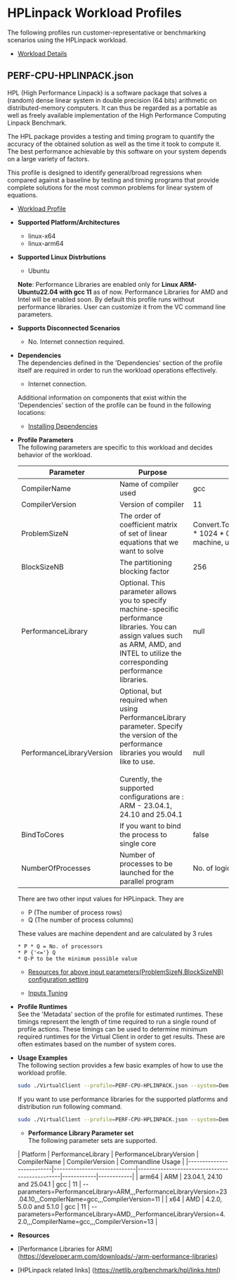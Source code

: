 # HPLinpack Workload Profiles
The following profiles run customer-representative or benchmarking scenarios using the HPLinpack workload.  

* [Workload Details](./hplinpack.md)  

## PERF-CPU-HPLINPACK.json
HPL (High Performance Linpack) is a software package that solves a (random) dense linear system in double precision (64 bits) arithmetic on distributed-memory computers. It can thus be regarded as a portable as well as freely available implementation of the High Performance Computing Linpack Benchmark.

The HPL package provides a testing and timing program to quantify the accuracy of the obtained solution as well as the time it took to compute it. The best performance achievable by this software on your system depends on a large variety of factors.

This profile is designed to identify general/broad regressions when compared against a baseline by testing and timing programs that provide complete solutions for the most common problems for linear system of equations.

* [Workload Profile](https://github.com/microsoft/VirtualClient/blob/main/src/VirtualClient/VirtualClient.Main/profiles/PERF-CPU-HPLINPACK.json) 

* **Supported Platform/Architectures**
  * linux-x64
  * linux-arm64

* **Supported Linux Distrbutions**
    * Ubuntu

  **Note**: Performance Libraries are enabled only for **Linux ARM-Ubuntu22.04 with gcc 11** as of now. Performance Libraries for AMD and Intel will be enabled soon.
  By default this profile runs without performance libraries. User can customize it from the VC command line parameters.

* **Supports Disconnected Scenarios**  
  * No. Internet connection required.

* **Dependencies**  
  The dependencies defined in the 'Dependencies' section of the profile itself are required in order to run the workload operations effectively.
  * Internet connection.

  Additional information on components that exist within the 'Dependencies' section of the profile can be found in the following locations:
  * [Installing Dependencies](https://microsoft.github.io/VirtualClient/docs/category/dependencies/)

* **Profile Parameters**  
  The following parameters are specific to this workload and decides behavior of the workload.

  | Parameter                 | Purpose                                                                         | Default Value |
  |---------------------------|---------------------------------------------------------------------------------|---------------|
  | CompilerName | Name of compiler used | gcc |
  | CompilerVersion | Version of compiler | 11 |
  |   ProblemSizeN      |  The order of coefficient matrix of set of linear equations that we want to solve  | Convert.ToInt32(Math.Sqrt(totalAvailableMemoryKiloBytes * 1024 * 0.8 / 8)) (This value is dependent on memory of machine, uses 80% of available memory) |
  |   BlockSizeNB       |  The partitioning blocking factor  | 256 |
  |   PerformanceLibrary | Optional. This parameter allows you to specify machine-specific performance libraries. You can assign values such as ARM, AMD, and INTEL to utilize the corresponding performance libraries. | null |
  | PerformanceLibraryVersion | Optional, but required when using PerformanceLibrary parameter. Specify the version of the performance libraries you would like to use.<br/><br/>Curently, the supported configurations are :<br/>ARM - 23.04.1, 24.10 and 25.04.1 | null  |  | CCFLAGS | compiler flags| -O3 -march=native  |
  |  BindToCores | If you want to bind the process to single core | false|
  | NumberOfProcesses | Number of processes to be launched for the parallel program |  No. of logical cores|

  There are two other input values for HPLinpack. They are 
  * P (The number of process rows)
  * Q (The number of process columns)

  These values are machine dependent and are calculated by 3 rules
      
      * P * Q = No. of processors
      * P {'<='} Q 
      * Q-P to be the minimum possible value 

  * [Resources for above input parameters(ProblemSizeN,BlockSizeNB) configuration setting](https://netlib.org/utk/people/JackDongarra/faq-linpack.html#_For_HPL_What_problem%20size%20N%20should)

  * [Inputs Tuning](https://community.arm.com/arm-community-blogs/b/high-performance-computing-blog/posts/profiling-and-tuning-linpack-step-step-guide)
  
* **Profile Runtimes**  
  See the 'Metadata' section of the profile for estimated runtimes. These timings represent the length of time required to run a single round of profile 
  actions. These timings can be used to determine minimum required runtimes for the Virtual Client in order to get results. These are often estimates based on the
  number of system cores.

* **Usage Examples**  
  The following section provides a few basic examples of how to use the workload profile.

  ``` bash
  sudo ./VirtualClient --profile=PERF-CPU-HPLINPACK.json --system=Demo --timeout=1440 --packageStore="{BlobConnectionString|SAS Uri}"
  ```

  If you want to use performance libraries for the supported platforms and distribution run following command.

  ``` bash
  sudo ./VirtualClient --profile=PERF-CPU-HPLINPACK.json --system=Demo --timeout=1440 --packageStore="{BlobConnectionString|SAS Uri}" --parameters=PerformanceLibrary=ARM,,,PerformanceLibraryVersion=23.04.1

  ```

  * **Performance Library Parameter set**  
  The following parameter sets are supported.

  | Platform                 | PerformanceLibrary          |        PerformanceLibraryVersion              |  CompilerName   |  CompilerVersion  |  Commandline Usage  |
  |--------------------------|-----------------------------|-----------------------------------------------|------------|------------|
  |   arm64 | ARM | 23.04.1, 24.10 and 25.04.1 | gcc | 11 |  --parameters=PerformanceLibrary=ARM,,,PerformanceLibraryVersion=23.04.10,,,CompilerName=gcc,,,CompilerVersion=11 |
  |   x64 | AMD  | 4.2.0, 5.0.0 and 5.1.0 | gcc | 11 |   --parameters=PerformanceLibrary=AMD,,,PerformanceLibraryVersion=4.2.0,,,CompilerName=gcc,,,CompilerVersion=13 |

* **Resources**

* [Performance Libraries for ARM] (https://developer.arm.com/downloads/-/arm-performance-libraries)
* [HPLinpack related links] (https://netlib.org/benchmark/hpl/links.html)
